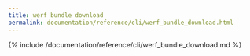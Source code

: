 ```yaml
---
title: werf bundle download
permalink: documentation/reference/cli/werf_bundle_download.html
---
```


{% include /documentation/reference/cli/werf_bundle_download.md %}
